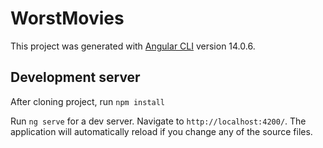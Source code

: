 # WorstMovies

This project was generated with [Angular CLI](https://github.com/angular/angular-cli) version 14.0.6.

## Development server

After cloning project, run `npm install`

Run `ng serve` for a dev server. Navigate to `http://localhost:4200/`. The application will automatically reload if you change any of the source files.
